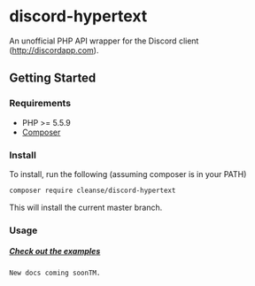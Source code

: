 # discord-hypertext
An unofficial PHP API wrapper for the Discord client (http://discordapp.com).  

## Getting Started

### Requirements

  * PHP >= 5.5.9
  * [Composer](https://getcomposer.org)

### Install

To install, run the following (assuming composer is in your PATH)

```sh
composer require cleanse/discord-hypertext
```

This will install the current master branch.

### Usage

##### [Check out the examples][examples]

`New docs coming soonTM.`

[examples]: examples/